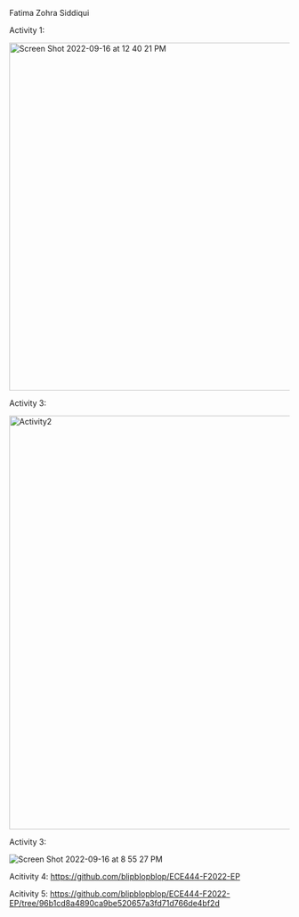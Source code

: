 Fatima Zohra Siddiqui

Activity 1: 

<img width="624" alt="Screen Shot 2022-09-16 at 12 40 21 PM" src="https://user-images.githubusercontent.com/62577020/190688066-563324a5-2d8c-4f31-adf8-faa8c50fa394.png">

Activity 3:

<img width="742" alt="Activity2" src="https://user-images.githubusercontent.com/62577020/190834245-f6398404-82af-4691-8619-c22c4f4606e3.png">

Activity 3:

![Screen Shot 2022-09-16 at 8 55 27 PM](https://user-images.githubusercontent.com/62577020/190834216-0c09b6a6-4c0d-425e-a1ef-49f39dc8a5df.png)

Acitivity 4:
https://github.com/blipblopblop/ECE444-F2022-EP

Acitivity 5:
https://github.com/blipblopblop/ECE444-F2022-EP/tree/96b1cd8a4890ca9be520657a3fd71d766de4bf2d

